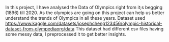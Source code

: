 In this project, I have analysed the Data of Olympics right from it;s begging (1896) till 2020. As the olympics are going on this project can help us better understand the trends of Olympics in all these years. 
Dataset used https://www.kaggle.com/datasets/josephcheng123456/olympic-historical-dataset-from-olympediaorg/data
This dataset had different csv files having some messy data, I preprocessed it to get better insights. 
